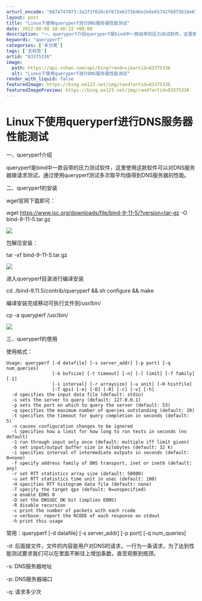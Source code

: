 ```yaml
---
arturl_encode: "6874747073:3a2f2f626c6f672e6373646e2e6e65742f6875616e677a7833:2f61727469636c652f64657461696c732f3833333735333336"
layout: post
title: "Linux下使用queryperf进行DNS服务器性能测试"
date: 2022-08-08 18:46:13 +08:00
description: "一、queryperf介绍queryperf是bind中一款自带的压力测试软件，这里使用这款软件可以"
keywords: "queryperf"
categories: ['未分类']
tags: ['无标签']
artid: "83375336"
image:
  path: https://api.vvhan.com/api/bing?rand=sj&artid=83375336
  alt: "Linux下使用queryperf进行DNS服务器性能测试"
render_with_liquid: false
featuredImage: https://bing.ee123.net/img/rand?artid=83375336
featuredImagePreview: https://bing.ee123.net/img/rand?artid=83375336
---
```


# Linux下使用queryperf进行DNS服务器性能测试

一、queryperf介绍

queryperf是bind中一款自带的压力测试软件，这里使用这款软件可以对DNS服务器做请求测试，通过使用queryperf测试多次取平均值得到DNS服务器的性能。

二、queryperf的安装

wget官网下载即可：

wget https://www.isc.org/downloads/file/bind-9-11-5/?version=tar-gz -O bind-9-11-5.tar.gz

![](https://i-blog.csdnimg.cn/blog_migrate/bec29a541011f4e38aee549b00055b65.png)

包解压安装：

tar -xf bind-9-11-5.tar.gz

![](https://i-blog.csdnimg.cn/blog_migrate/5280f4395e59104a3ca41ae0563d7c98.png)

进入queryperf目录进行编译安装

cd ./bind-9.11.5/contrib/queryperf && sh configure && make

编译安装完成移动可执行文件到/usr/bin/

cp -a queryperf /usr/bin/

![](https://i-blog.csdnimg.cn/blog_migrate/4d6c663ae51a925edee88b958c3d2649.png)

三、queryperf的使用

使用格式：

```
Usage: queryperf [-d datafile] [-s server_addr] [-p port] [-q num_queries]
                 [-b bufsize] [-t timeout] [-n] [-l limit] [-f family] [-1]
                 [-i interval] [-r arraysize] [-u unit] [-H histfile]
                 [-T qps] [-e] [-D] [-R] [-c] [-v] [-h]
  -d specifies the input data file (default: stdin)
  -s sets the server to query (default: 127.0.0.1)
  -p sets the port on which to query the server (default: 53)
  -q specifies the maximum number of queries outstanding (default: 20)
  -t specifies the timeout for query completion in seconds (default: 5)
  -n causes configuration changes to be ignored
  -l specifies how a limit for how long to run tests in seconds (no default)
  -1 run through input only once (default: multiple iff limit given)
  -b set input/output buffer size in kilobytes (default: 32 k)
  -i specifies interval of intermediate outputs in seconds (default: 0=none)
  -f specify address family of DNS transport, inet or inet6 (default: any)
  -r set RTT statistics array size (default: 50000)
  -u set RTT statistics time unit in usec (default: 100)
  -H specifies RTT histogram data file (default: none)
  -T specify the target qps (default: 0=unspecified)
  -e enable EDNS 0
  -D set the DNSSEC OK bit (implies EDNS)
  -R disable recursion
  -c print the number of packets with each rcode
  -v verbose: report the RCODE of each response on stdout
  -h print this usage
```

常用：queryperf [-d datafile] [-s server_addr] [-p port] [-q num_queries]

-d: 后面接文件，文件的内容是用户对DNS的请求，一行为一条请求，为了达到性能测试要求我们可以在里面不断往上增加条数，直至观察到瓶颈。
  
-s: DNS服务器地址
  
-p: DNS服务器端口
  
-q: 请求多少次